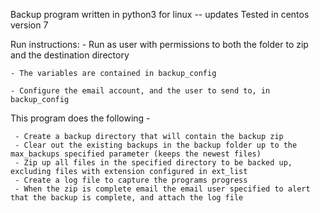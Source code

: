 Backup program written in python3 for linux
-- updates
Tested in centos version 7

Run instructions: 
	- Run as user with permissions to both the folder to zip and the destination directory
	
	- The variables are contained in backup_config
	
	- Configure the email account, and the user to send to, in backup_config

This program does the following -

	 - Create a backup directory that will contain the backup zip
	 - Clear out the existing backups in the backup folder up to the max_backups specified parameter (keeps the newest files)
	 - Zip up all files in the specified directory to be backed up, excluding files with extension configured in ext_list 
	 - Create a log file to capture the programs progress
	 - When the zip is complete email the email user specified to alert that the backup is complete, and attach the log file 
